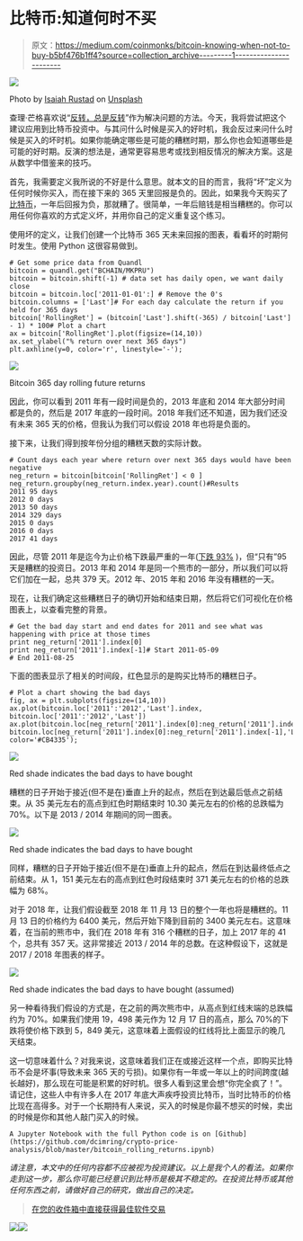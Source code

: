 # 比特币:知道何时不买

> 原文：<https://medium.com/coinmonks/bitcoin-knowing-when-not-to-buy-b5bf476b1ff4?source=collection_archive---------1----------------------->

![](img/8c9a93cda4830d7b6a4084466dec5a1c.png)

Photo by [Isaiah Rustad](https://unsplash.com/@isaiahrustad?utm_source=medium&utm_medium=referral) on [Unsplash](https://unsplash.com?utm_source=medium&utm_medium=referral)

查理·芒格喜欢说“[反转，总是反转](http://jameslau88.com/charlie_munger_on_invert_always_invert.htm)”作为解决问题的方法。今天，我将尝试把这个建议应用到比特币投资中。与其问什么时候是买入的好时机，我会反过来问什么时候是买入的坏时机。如果你能确定哪些是可能的糟糕时期，那么你也会知道哪些是可能的好时期。反演的想法是，通常更容易思考或找到相反情况的解决方案。这是从数学中借鉴来的技巧。

首先，我需要定义我所说的不好是什么意思。就本文的目的而言，我将“坏”定义为任何时候你买入，而在接下来的 365 天里回报是负的。因此，如果我今天购买了[比特币](https://blog.coincodecap.com/a-candid-explanation-of-bitcoin/)，一年后回报为负，那就糟了。很简单，一年后赔钱是相当糟糕的。你可以用任何你喜欢的方式定义坏，并用你自己的定义重复这个练习。

使用坏的定义，让我们创建一个比特币 365 天未来回报的图表，看看坏的时期何时发生。使用 Python 这很容易做到。

```
# Get some price data from Quandl
bitcoin = quandl.get("BCHAIN/MKPRU")
bitcoin = bitcoin.shift(-1) # data set has daily open, we want daily close
bitcoin = bitcoin.loc['2011-01-01':] # Remove the 0's
bitcoin.columns = ['Last']# For each day calculate the return if you held for 365 days
bitcoin['RollingRet'] = (bitcoin['Last'].shift(-365) / bitcoin['Last'] - 1) * 100# Plot a chart
ax = bitcoin['RollingRet'].plot(figsize=(14,10))
ax.set_ylabel("% return over next 365 days")
plt.axhline(y=0, color='r', linestyle='-');
```

![](img/afb0d9201070b3ddafff530d878e9595.png)

Bitcoin 365 day rolling future returns

因此，你可以看到 2011 年有一段时间是负的，2013 年底和 2014 年大部分时间都是负的，然后是 2017 年底的一段时间。2018 年我们还不知道，因为我们还没有未来 365 天的价格，但我认为我们可以假设 2018 年也将是负面的。

接下来，让我们得到按年份分组的糟糕天数的实际计数。

```
# Count days each year where return over next 365 days would have been negative  
neg_return = bitcoin[bitcoin['RollingRet'] < 0 ]
neg_return.groupby(neg_return.index.year).count()#Results
2011 95 days
2012 0 days
2013 50 days
2014 329 days
2015 0 days
2016 0 days
2017 41 days
```

因此，尽管 2011 年是迄今为止价格下跌最严重的一年([下跌 93%](/@danielcimring/a-study-of-bitcoin-price-crashes-c61051ee5f20) )，但“只有”95 天是糟糕的投资日。2013 年和 2014 年是同一个熊市的一部分，所以我们可以将它们加在一起，总共 379 天。2012 年、2015 年和 2016 年没有糟糕的一天。

现在，让我们确定这些糟糕日子的确切开始和结束日期，然后将它们可视化在价格图表上，以查看完整的背景。

```
# Get the bad day start and end dates for 2011 and see what was happening with price at those times
print neg_return['2011'].index[0]
print neg_return['2011'].index[-1]# Start 2011-05-09
# End 2011-08-25
```

下面的图表显示了相关的时间段，红色显示的是购买比特币的糟糕日子。

```
# Plot a chart showing the bad days
fig, ax = plt.subplots(figsize=(14,10))
ax.plot(bitcoin.loc['2011':'2012','Last'].index, bitcoin.loc['2011':'2012','Last'])       
ax.plot(bitcoin.loc[neg_return['2011'].index[0]:neg_return['2011'].index[-1]].index, bitcoin.loc[neg_return['2011'].index[0]:neg_return['2011'].index[-1],'Last'], color='#CB4335');
```

![](img/fb67511cc05a9b6a3710f5d21884f264.png)

Red shade indicates the bad days to have bought

糟糕的日子开始于接近(但不是在)垂直上升的起点，然后在到达最后低点之前结束。从 35 美元左右的高点到红色时期结束时 10.30 美元左右的价格的总跌幅为 70%。以下是 2013 / 2014 年期间的同一图表。

![](img/c7c322f049b114642decd8960237035b.png)

Red shade indicates the bad days to have bought

同样，糟糕的日子开始于接近(但不是在)垂直上升的起点，然后在到达最终低点之前结束。从 1，151 美元左右的高点到红色时段结束时 371 美元左右的价格的总跌幅为 68%。

对于 2018 年，让我们假设截至 2018 年 11 月 13 日的整个一年也将是糟糕的。11 月 13 日的价格约为 6400 美元，然后开始下降到目前的 3400 美元左右。这意味着，在当前的熊市中，我们在 2018 年有 316 个糟糕的日子，加上 2017 年的 41 个，总共有 357 天。这非常接近 2013 / 2014 年的总数。在这种假设下，这就是 2017 / 2018 年图表的样子。

![](img/5f5427c87d5a9f08e0f87aa72bcf1f51.png)

Red shade indicates the bad days to have bought (assumed)

另一种看待我们假设的方式是，在之前的两次熊市中，从高点到红线末端的总跌幅约为 70%。如果我们使用 19，498 美元作为 12 月 17 日的高点，那么 70%的下跌将使价格下跌到 5，849 美元，这意味着上面假设的红线将比上面显示的晚几天结束。

这一切意味着什么？对我来说，这意味着我们正在或接近这样一个点，即购买比特币不会是坏事(导致未来 365 天的亏损)。如果你有一年或一年以上的时间跨度(越长越好)，那么现在可能是积累的好时机。很多人看到这里会想“你完全疯了！”。请记住，这些人中有许多人在 2017 年底大声疾呼投资比特币，当时比特币的价格比现在高得多。对于一个长期持有人来说，买入的时候是你最不想买的时候，卖出的时候是你和其他人敲门买入的时候。

```
A Jupyter Notebook with the full Python code is on [Github](https://github.com/dcimring/crypto-price-analysis/blob/master/bitcoin_rolling_returns.ipynb)
```

*请注意，本文中的任何内容都不应被视为投资建议。以上是我个人的看法。如果你走到这一步，那么你可能已经意识到比特币是极其不稳定的。在投资比特币或其他任何东西之前，请做好自己的研究，做出自己的决定。*

> [在您的收件箱中直接获得最佳软件交易](https://coincodecap.com/?utm_source=coinmonks)

[![](img/7c0b3dfdcbfea594cc0ae7d4f9bf6fcb.png)](https://coincodecap.com/?utm_source=coinmonks)[![](img/e7b1dbc6a532a697c6844fdf0f0bbd30.png)](https://cryptofi.co)